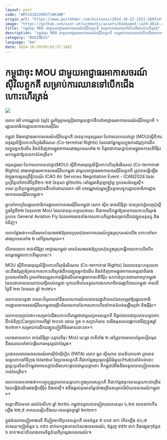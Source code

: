 ```yaml
---
layout: post
code: "ART241022085710K3WB"
origin_url: "https://www.postkhmer.com/business/2024-10-22-1551-260514"
image: "https://github.com/user-attachments/assets/02eba4e5-ca29-4814-a65c-8e71924944ee"
title: "កម្ពុជាចុះ MOU ជាមួយ​អាជ្ញាធរ​អាកាសចរណ៍​ស៊ីវិល​តួកគី សម្រាប់​ការ​ឈាន​ទៅ​បើក​ជើង​ហោះហើរត្រង់"
description: "​​កម្ពុជាចុះ MOU ជាមួយ​អាជ្ញាធរ​អាកាសចរណ៍​ស៊ីវិល​តួកគី សម្រាប់​ការ​ឈាន​ទៅ​បើក​ជើង​ហោះហើរត្រង់​"
category: "BUSINESS"
language: "km"
date: 2024-10-29T09:03:57.146Z
---
```


# កម្ពុជាចុះ MOU ជាមួយ​អាជ្ញាធរ​អាកាសចរណ៍​ស៊ីវិល​តួកគី សម្រាប់​ការ​ឈាន​ទៅ​បើក​ជើង​ហោះហើរត្រង់

![](https://github.com/user-attachments/assets/7963c331-9d31-44bd-9b05-6c42e37fdc8d)

លោក ម៉ៅ ហាវណ្ណាល់ (ស្តាំ) ប្តូរកិច្ចព្រមព្រៀងជា​មួយថ្នាក់ដឹកនាំ​​អាជ្ញាធរ​អាកាសចរណ៍​ស៊ីវិល​តួកគី ។ រដ្ឋលេខាធិការ​ដ្ឋាន​អាកាសចរ​ស៊ីវិល​

កម្ពុជា និង​អាជ្ញាធរ​អាកាសចរណ៍​ស៊ីវិល​តួកគី បាន​ចុះ​អនុស្សរណៈ​នៃ​ការ​យោគយល់​គ្នា ​(MOU) ​ស្តីពី​ការ​អនុវត្ត​សិទ្ធិ​ហោះហើរ​កូធ័រមីណល​​ (Co-terminal Rights) ដែល​ជា​ផ្នែក​មួយ​ក្នុង​ការ​ជំរុញ​ការ​ដឹក​ជញ្ជូន​អ្នកដំណើរ និង​ទំនិញ​តាម​ផ្លូវ​អាកាស​រវាង​ប្រទេស​ទាំង ២ ក៏​ដូចជា​ការ​តភ្ជាប់​តាម​ផ្លូវ​អាកាស​ពី​អឺរ៉ុប មក​កម្ពុជា​ឱ្យ​បាន​កាន់​តែ​ច្រើន។

អនុស្សរណៈ​នៃ​ការ​យោគយល់​គ្នា​(MOU) ស្តីពី​ការ​អនុវត្ត​សិទ្ធិ​ហោះហើរ​កូធ័រមីណល (Co-terminal Rights) រវាង​អាជ្ញាធរ​អាកាសចរ​ស៊ីវិល​កម្ពុជា ជាមួយ​​អាជ្ញាធរ​អាកាសចរ​ស៊ីវិល​តួកគី ត្រូវ​បាន​ធ្វើ​ឡើង​អំឡុងការ​​ចូល​ព្រឹត្តិការណ៍ ICAO Air Services Negotiation Event - ICAN2024 ដែលប្រព្រឹត្តទៅចាប់ពីថ្ងៃទី២១-២៥ ខែតុលា ឆ្នាំ២០២៤ នៅរដ្ឋធានីគូឡាឡាំពួ ប្រទេសម៉ាឡេស៊ី។ គណៈប្រតិភូ​កម្ពុជា​ត្រូវ​បាន​ដឹក​នាំ​ដោយ​លោក ម៉ៅ ហាវណ្ណាល់ ​រដ្ឋមន្រ្តី​ទទួល​បន្ទុក​រដ្ឋលេខាធិការ​ដ្ឋាន​អាកាសចរ​ស៊ីវិល​កម្ពុជា។

អ្នកនាំ​ពាក្យ​នៃ​រដ្ឋលេខាធិការ​ដ្ឋាន​អាកាសចរ​ស៊ីវិល​កម្ពុជា លោក ស៊ីន ចាន់សិរីវុត្ថា បាន​ប្រាប់​ភ្នំពេញប៉ុស្តិ៍​ក្នុង​ថ្ងៃ​ទី​២២ ខែ​តុលា​ថា MoU ដែល​បាន​ចុះ​ហត្ថលេខា​នេះ គឺ​ជា​ការ​បើក​ផ្លូវ​ឱ្យ​មាន​ការ​ហោះហើរ​ត្រង់​ប្រភេទ General Aviation​ Fly ដែល​អាច​មាន​ទាំង​ការ​ហោះហើរ​ត្រង់​សម្រាប់​ដឹក​ជញ្ជូន​មនុស្ស និង​ទំនិញ។

លោក​ថ្លែង​ថា៖​«​យើង​មាន​បំណង​ចង់​ឱ្យ​មាន​ក្រុមហ៊ុន​​អាកាសចរណ៍​ក្នុង​ស្រុក​របស់​យើង ហោះ​ទៅ​មក​រវាង​ប្រទេស​ទាំង ២ នៅ​ថ្ងៃ​ណាមួយ​»។

បើ​តាម​លោក ​ចាន់សិរីវុត្ថា អាជ្ញាធរ​កម្ពុជា មាន​បំណង​ចង់​ឱ្យ​ក្រុមហ៊ុន​ក្នុង​ស្រុក​ធ្វើ​ការ​ហោះហើរ​បើក​សម្ពោធ​ផ្លូវ​ហោះហើរ​មួយ​នេះ​។

MOU ស្តីពី​ការ​អនុវត្ត​សិទ្ធិ​ហោះហើរ​កូធ័រមីណល ​(Co-terminal Rights) ដែល​បាន​ចុះ​ហត្ថលេខា​នេះ​នឹង​ជំរុញ​ឱ្យ​មាន​ការ​ហោះហើរ​ត្រង់​ដឹក​ជញ្ជូន​អ្នក​ដំណើរ និង​ទំនិញ​តាម​ផ្លូវ​អាកាស​អន្តរជាតិ​រវាង​ប្រទេស​ទាំង​ពីរ ព្រម​ទាំង​សម្រួល​ការ​ធ្វើ​ដំណើរ​តាម​ផ្លូវ​អាកាស​ពី​អឺរ៉ុប មក​កាន់​ព្រះរាជាណាចក្រ​កម្ពុជា ដែល​ជា​គោល​នយោបាយ​ថ្មី​របស់​កម្ពុជា ក្រោយ​ពី​បានទទួល​ការ​ឯកភាព​ពី​រាជ​រដ្ឋាភិបាល​កម្ពុជា កាល​ពី​ថ្ងៃទី ២៣ ខែ​មេសា ឆ្នាំ ២០២៤។

លោក​បាន​បន្ត​ថា ការ​នេះក៏​ស្រប​ទៅ​នឹង​គោលការណ៍​របស់​រាជ​រដ្ឋាភិបាល​ដែល​តម្រូវ​ឱ្យ​រដ្ឋ​លេខាធិការដ្ឋាន​អាកាស​ចរ​ស៊ីវិល​កម្ពុជា​ពង្រីក​វិសាលភាព​នៃ​ការ​ហោះហើរ​ទៅ​កាន់​តំបន់​មជ្ឈឹមបូព៌ា និង​អ៊ឺរ៉ុប។

លោក​បាន​ប្រាប់​ថា៖​«​សម្រាប់​ជើង​ហោះហើរ​កម្ពុជាជា​មួយ​ប្រទេស​តួកគី គឺ​ធ្លាប់​មាន​ជា​ប្រភេទ​យន្តហោះ​ដឹក​ទំនិញ​(Cargo​)កាល​ពី​​ឆ្នាំ ២០១៦ ដោយ​ ក្នុង ១ សប្តាហ៍​មាន​ ១​ជើង​ មុន​ពេល​ផ្អាក​ទៅ​វិញ​ក្នុង​ឆ្នាំ​២០២៣។ សម្រាប់​ការ​ដឹក​ជញ្ជូន​ភ្ញៀវ​គឺមិន​មាន​នោះ​ទេ​»។

យោង​តាម​លោក ​ចាន់សិរីវុត្ថា បន្ទាប់​ពី​ចុះ MoU នេះ​រួច ភាគី​ទាំង ២ នៅ​ត្រូវ​ការ​ពេល​បន្ថែម​ទៀត​មុន​នឹង​ឈាន​ទៅ​ចាប់​ផ្តើម​ការ​អនុវត្ត​ជាក់​ស្តែង​។

ប្រធាន​សមាគម​ទេសចរណ៍​អាស៊ី​ប៉ាស៊ីហ្វិក (PATA) លោក ធួន ស៊ីណាន បាន​និយាយ​ថា ព្រលាន​យន្តហោះ​នៅ​ទីក្រុង Istanbul នៃប្រទេស​តួកគី គឺ​ជា​កន្លែង​ប្រមូល​ផ្តុំដ៏​ធំមួយ​(Hub)​នៅ​តំបន់​នោះ ដូច្នេះ​ប្រសិន​បើ​កម្ពុជា​អាច​តភ្ជាប់​ជើងហោះផ្ទាល់​ជាមួយ​គ្នា​នោះ គឺ​កម្ពុជា​រំពឹង​នឹង​​ទទួល​បាន​ភ្ញៀវ​ទេសចរ​កាន់​តែ​ច្រើន។

លោក​បាន​អះអាង​ថា៖​«​បច្ចុប្បន្ន​ព្រលាន​យន្តហោះ​ក្នុង​ប្រទេស​តួកគី គឺ​ជា​កន្លែង​ចុះចត​យន្តហោះ​ជា​ច្រើន​ដែល​ធ្វើ​ដំណើរ​រវាង​ទ្វីប​អ៊ឺរ៉ុប និង​អាស៊ី។ វា​នឹង​ផ្តល់​គុណតម្លៃ​យ៉ាង​ច្រើន​សម្រាប់​វិស័យ​ទេសចរណ៍​កម្ពុជា​»។​

ចន្លោះ​ពី​ខែ​មករា ដល់​ខែ​សីហា ឆ្នាំ ​២០២៤ កម្ពុជា​ទទួល​បាន​ភ្ញៀវ​បរទេស​សរុប ៤,២៩ លាន​នាក់កើន​ឡើង ២២,៥ ភាគរយ​ធៀប​នឹង​​រយៈ​ពេល​ដូចគ្នា​ឆ្នាំ​ ២០២៣។​

ក្នុង​ចំណោម​ភ្ញៀវ​ខាង​លើ គឺ​ភ្ញៀវ​មក​ពី​ប្រទេស​តួកគី មាន​ចំនួន ៥ ០០៩ នាក់ កើន​ឡើង ៩០,៧ ភាគរយ។ ​ភ្ញៀវចំនួន ៤ ០៥១ នាក់​មក​ក្នុង​គោល​បំណង​ទេសចរណ៍, ជំនួញ ៩៥២ នាក់ និង​ផ្សេងៗចំនួន ៦ នាក់​៕​ នេះ​បើយោង​តាម​ទិន្នន័យ​ពី​ក្រសួង​ទេសចរណ៍៕